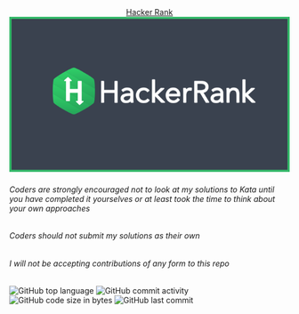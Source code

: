 <div align="center">
  <div><a target="_blank" href="https://www.hackerrank.com/profile/0xEduardoFaria">Hacker Rank</a></div>
  <img src="./assets/cover.png" />
</div>

###### Coders are strongly encouraged not to look at my solutions to Kata until you have completed it yourselves or at least took the time to think about your own approaches

###### Coders should not submit my solutions as their own

###### I will not be accepting contributions of any form to this repo


![GitHub top language](https://img.shields.io/github/languages/top/zEduardofaria/hacker-rank)
![GitHub commit activity](https://img.shields.io/github/commit-activity/m/zEduardofaria/hacker-rank)
![GitHub code size in bytes](https://img.shields.io/github/languages/code-size/zEduardofaria/hacker-rank)
![GitHub last commit](https://img.shields.io/github/last-commit/zEduardofaria/hacker-rank)
